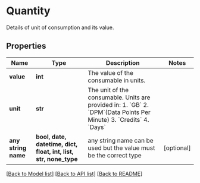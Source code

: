 # Quantity

Details of unit of consumption and its value.

## Properties
Name | Type | Description | Notes
------------ | ------------- | ------------- | -------------
**value** | **int** | The value of the consumable in units. | 
**unit** | **str** | The unit of the consumable. Units are provided in: 1. &#x60;GB&#x60; 2. &#x60;DPM&#x60;(Data Points Per Minute) 3. &#x60;Credits&#x60; 4. &#x60;Days&#x60;  | 
**any string name** | **bool, date, datetime, dict, float, int, list, str, none_type** | any string name can be used but the value must be the correct type | [optional]

[[Back to Model list]](../README.md#documentation-for-models) [[Back to API list]](../README.md#documentation-for-api-endpoints) [[Back to README]](../README.md)


